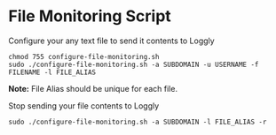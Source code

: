 File Monitoring Script
======================

Configure your any text file to send it contents to Loggly

    chmod 755 configure-file-monitoring.sh
    sudo ./configure-file-monitoring.sh -a SUBDOMAIN -u USERNAME -f FILENAME -l FILE_ALIAS
    
**Note:** File Alias should be unique for each file.
  
  
  
Stop sending your file contents to Loggly

    sudo ./configure-file-monitoring.sh -a SUBDOMAIN -l FILE_ALIAS -r
